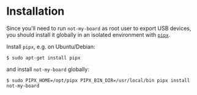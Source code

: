 # Installation

Since you'll need to run `not-my-board` as root user to export USB devices,
you should install it globally in an isolated environment with [`pipx`][1].

[1]: https://pypa.github.io/pipx/

Install `pipx`, e.g. on Ubuntu/Debian:
```console
$ sudo apt-get install pipx
```
and install `not-my-board` globally:
```console
$ sudo PIPX_HOME=/opt/pipx PIPX_BIN_DIR=/usr/local/bin pipx install not-my-board
```
